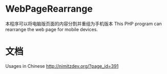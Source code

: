 # WebPageRearrange
本程序可以将电脑版页面的内容分割并重组为手机版本
This PHP program can rearrange the web page for mobile devices.
# 文档
Usages in Chinese 
http://nimitzdev.org/?page_id=391
